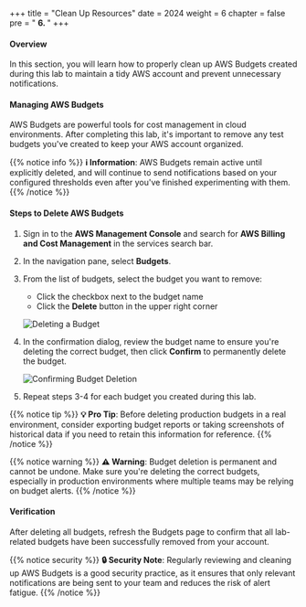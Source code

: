 +++
title = "Clean Up Resources"
date = 2024
weight = 6
chapter = false
pre = " <b> 6. </b> "
+++

#### Overview

In this section, you will learn how to properly clean up AWS Budgets created during this lab to maintain a tidy AWS account and prevent unnecessary notifications.

#### Managing AWS Budgets

AWS Budgets are powerful tools for cost management in cloud environments. After completing this lab, it's important to remove any test budgets you've created to keep your AWS account organized.

{{% notice info %}}
**ℹ️ Information**: AWS Budgets remain active until explicitly deleted, and will continue to send notifications based on your configured thresholds even after you've finished experimenting with them.
{{% /notice %}}

#### Steps to Delete AWS Budgets

1. Sign in to the **AWS Management Console** and search for **AWS Billing and Cost Management** in the services search bar.

2. In the navigation pane, select **Budgets**.

3. From the list of budgets, select the budget you want to remove:
   - Click the checkbox next to the budget name
   - Click the **Delete** button in the upper right corner
   
   ![Deleting a Budget](/images/5/0009.png?featherlight=false&width=90pc)

4. In the confirmation dialog, review the budget name to ensure you're deleting the correct budget, then click **Confirm** to permanently delete the budget.

   ![Confirming Budget Deletion](/images/5/00010.png?featherlight=false&width=90pc)

5. Repeat steps 3-4 for each budget you created during this lab.

{{% notice tip %}}
**💡 Pro Tip**: Before deleting production budgets in a real environment, consider exporting budget reports or taking screenshots of historical data if you need to retain this information for reference.
{{% /notice %}}

{{% notice warning %}}
**⚠️ Warning**: Budget deletion is permanent and cannot be undone. Make sure you're deleting the correct budgets, especially in production environments where multiple teams may be relying on budget alerts.
{{% /notice %}}

#### Verification

After deleting all budgets, refresh the Budgets page to confirm that all lab-related budgets have been successfully removed from your account.

{{% notice security %}}
**🔒 Security Note**: Regularly reviewing and cleaning up AWS Budgets is a good security practice, as it ensures that only relevant notifications are being sent to your team and reduces the risk of alert fatigue.
{{% /notice %}}
